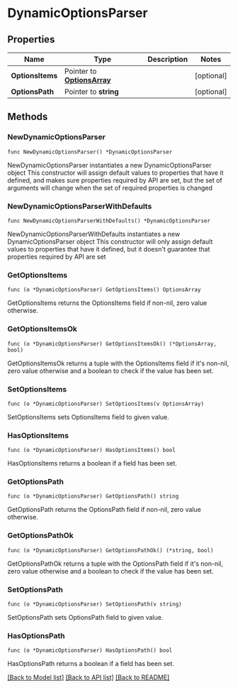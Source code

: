 # DynamicOptionsParser

## Properties

Name | Type | Description | Notes
------------ | ------------- | ------------- | -------------
**OptionsItems** | Pointer to [**OptionsArray**](OptionsArray.md) |  | [optional] 
**OptionsPath** | Pointer to **string** |  | [optional] 

## Methods

### NewDynamicOptionsParser

`func NewDynamicOptionsParser() *DynamicOptionsParser`

NewDynamicOptionsParser instantiates a new DynamicOptionsParser object
This constructor will assign default values to properties that have it defined,
and makes sure properties required by API are set, but the set of arguments
will change when the set of required properties is changed

### NewDynamicOptionsParserWithDefaults

`func NewDynamicOptionsParserWithDefaults() *DynamicOptionsParser`

NewDynamicOptionsParserWithDefaults instantiates a new DynamicOptionsParser object
This constructor will only assign default values to properties that have it defined,
but it doesn't guarantee that properties required by API are set

### GetOptionsItems

`func (o *DynamicOptionsParser) GetOptionsItems() OptionsArray`

GetOptionsItems returns the OptionsItems field if non-nil, zero value otherwise.

### GetOptionsItemsOk

`func (o *DynamicOptionsParser) GetOptionsItemsOk() (*OptionsArray, bool)`

GetOptionsItemsOk returns a tuple with the OptionsItems field if it's non-nil, zero value otherwise
and a boolean to check if the value has been set.

### SetOptionsItems

`func (o *DynamicOptionsParser) SetOptionsItems(v OptionsArray)`

SetOptionsItems sets OptionsItems field to given value.

### HasOptionsItems

`func (o *DynamicOptionsParser) HasOptionsItems() bool`

HasOptionsItems returns a boolean if a field has been set.

### GetOptionsPath

`func (o *DynamicOptionsParser) GetOptionsPath() string`

GetOptionsPath returns the OptionsPath field if non-nil, zero value otherwise.

### GetOptionsPathOk

`func (o *DynamicOptionsParser) GetOptionsPathOk() (*string, bool)`

GetOptionsPathOk returns a tuple with the OptionsPath field if it's non-nil, zero value otherwise
and a boolean to check if the value has been set.

### SetOptionsPath

`func (o *DynamicOptionsParser) SetOptionsPath(v string)`

SetOptionsPath sets OptionsPath field to given value.

### HasOptionsPath

`func (o *DynamicOptionsParser) HasOptionsPath() bool`

HasOptionsPath returns a boolean if a field has been set.


[[Back to Model list]](../README.md#documentation-for-models) [[Back to API list]](../README.md#documentation-for-api-endpoints) [[Back to README]](../README.md)


